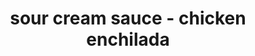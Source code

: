 ---
id: 5e68fecbdf536f0014462840
servings:
notes:
directions: 'heat a heavy sauce pan on medium heat
add butter
 melt but dont brown it
add flour and whisk for 1 minute until thickened
add chicken broth
 garlic powder
 onion powder and salt and whisk until smooth
let it come to a boil and whisk it as it thickens.  (about 5 minutes)
take off heat and let cool for 5 minutes
add sour cream and stir it in

put pan back on low heat and add cheese and stir until melted
add 1/2 cup or less of chicken broth to thin the sour cream sauce to your liking
ladle on enchiladas or dish of your choice'
ingredients: '3 tablespoons butter
3 tablespoons white all purpose flour
2 cups chicken broth (divided) ( keep 1/2 cup to the side to thin out the sauce to your liking - so you may not use the whole 2 cups)
1 teaspoon garlic powder
1 teaspoon onion powder
1/2 teaspoon salt
1 cup sour cream
1/4 cup shredded cheddar cheese'
rating: 5
ease: easy

category:
href: 'https: //dishesdelish.com/sour-cream-enchilada-sauce/'
totalTime:
cookTime:
prepTime:
title: sour cream sauce - chicken enchilada
path: /sour-cream-sauce-chicken-enchilada
---